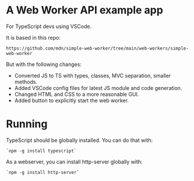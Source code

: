 # A Web Worker API example app
For TypeScript devs using VSCode.

It is based in this repo:

	https://github.com/mdn/simple-web-worker/tree/main/web-workers/simple-web-worker

But with the following changes:
- Converted JS to TS with types, classes, MVC separation, smaller methods.
- Added VSCode config files for latest JS module and code generation.
- Changed HTML and CSS to a more reasonable GUI.
- Added button to explicitly start the web worker.

# Running

TypeScript should be globally installed. You can do that with:

	`npm -g install typescript`

As a webserver, you can install http-server globally with:

	`npm -g install http-server`
